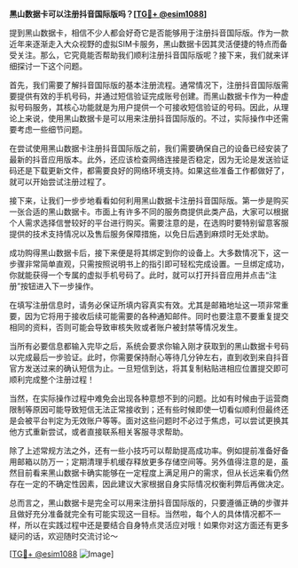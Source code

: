 **黑山数据卡可以注册抖音国际版吗？[[TG💪+ @esim1088](https://t.me/s/esim1088)]**

提到黑山数据卡，相信不少人都会好奇它是否能够用于注册抖音国际版。作为一款近年来逐渐走入大众视野的虚拟SIM卡服务，黑山数据卡因其灵活便捷的特点而备受关注。那么，它究竟能否帮助我们顺利注册抖音国际版呢？接下来，我们就来详细探讨一下这个问题。

首先，我们需要了解抖音国际版的基本注册流程。通常情况下，注册抖音国际版需要提供有效的手机号码，并通过短信验证完成账号创建。而黑山数据卡作为一种虚拟号码服务，其核心功能就是为用户提供一个可接收短信验证的号码。因此，从理论上来说，使用黑山数据卡是可以用来注册抖音国际版的。不过，实际操作中还需要考虑一些细节问题。

在尝试使用黑山数据卡注册抖音国际版之前，我们需要确保自己的设备已经安装了最新的抖音应用版本。此外，还应该检查网络连接是否稳定，因为无论是发送验证码还是下载更新文件，都需要良好的网络环境支持。如果这些准备工作都做好了，就可以开始尝试注册过程了。

接下来，让我们一步步地看看如何利用黑山数据卡注册抖音国际版。第一步是购买一张合适的黑山数据卡。市面上有许多不同的服务商提供此类产品，大家可以根据个人需求选择信誉较好的平台进行购买。需要注意的是，在选购时要特别留意客服提供的技术支持情况以及售后服务保障措施，以免日后遇到麻烦时无处求助。

成功购得黑山数据卡后，接下来便是将其绑定到你的设备上。大多数情况下，这一步骤非常简单直观，只需按照说明书上的指引即可轻松完成设置。一旦绑定成功，你就能获得一个专属的虚拟手机号码了。此时，就可以打开抖音应用并点击“注册”按钮进入下一步操作。

在填写注册信息时，请务必保证所填内容真实有效。尤其是邮箱地址这一项非常重要，因为它将用于接收后续可能需要的各种通知邮件。同时也要注意不要重复提交相同的资料，否则可能会导致审核失败或者账户被封禁等情况发生。

当所有必要信息都输入完毕之后，系统会要求你输入刚才获取到的黑山数据卡号码以完成最后一步验证。此时，你需要保持耐心等待几分钟左右，直到收到来自抖音官方发送过来的确认短信为止。一旦短信到达，将其复制粘贴进相应位置提交即可顺利完成整个注册过程！

当然，在实际操作过程中难免会出现各种意想不到的问题。比如有时候由于运营商限制等原因可能导致短信无法正常接收到；还有些时候即使一切看似顺利但最终还是会被平台判定为无效账户等等。面对这些问题时不必过于焦虑，可以尝试更换其他方式重新尝试，或者直接联系相关客服寻求帮助。

除了上述常规方法之外，还有一些小技巧可以帮助提高成功率。例如提前准备好备用邮箱以防万一；定期清理手机缓存释放更多存储空间等。另外值得注意的是，虽然目前看来黑山数据卡确实能够在一定程度上满足用户的需求，但从长远来看仍然存在一定的不确定性因素，因此建议大家根据自身实际情况权衡利弊后再做决定。

总而言之，黑山数据卡是完全可以用来注册抖音国际版的，只要遵循正确的步骤并且做好充分准备就完全有可能实现这一目标。当然啦，每个人的具体情况都不一样，所以在实践过程中还是要结合自身特点灵活应对哦！如果你对这方面还有更多疑问的话，欢迎随时交流讨论～

[[TG💪+ @esim1088](https://t.me/s/esim1088) ![Image](https://i.postimg.cc/4NQfJmqS/Snipaste-2025-05-13-00-14-12.png)]